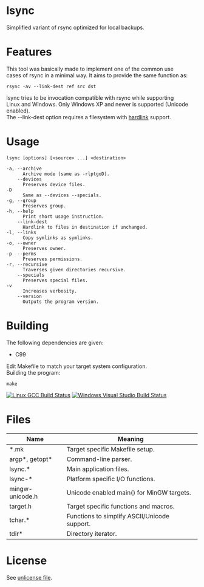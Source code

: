 lsync
=====

Simplified variant of rsync optimized for local backups.  

Features
========

This tool was basically made to implement one of the common use  
cases of rsync in a minimal way. It aims to provide the same function as:  

    rsync -av --link-dest ref src dst

lsync tries to be invocation compatible with rsync while supporting  
Linux and Windows.
Only Windows XP and newer is supported (Unicode enabled).  
The --link-dest option requires a filesystem with [hardlink](https://msdn.microsoft.com/en-us/library/windows/desktop/aa365006%28v%3Dvs.85%29.aspx) support.  

Usage
=====

    lsync [options] [<source> ...] <destination>
    
    -a, --archive
          Archive mode (same as -rlptgoD).
        --devices
          Preserves device files.
    -D
          Same as --devices --specials.
    -g, --group
          Preserves group.
    -h, --help
          Print short usage instruction.
        --link-dest
          Hardlink to files in destination if unchanged.
    -l, --links
          Copy symlinks as symlinks.
    -o, --owner
          Preserves owner.
    -p  --perms
          Preserves permissions.
    -r, --recursive
          Traverses given directories recursive.
        --specials
          Preserves special files.
    -v
          Increases verbosity.
        --version
          Outputs the program version.

Building
========

The following dependencies are given:  
- C99

Edit Makefile to match your target system configuration.  
Building the program:  

    make

[![Linux GCC Build Status](https://img.shields.io/travis/daniel-starke/lsync/master.svg?label=Linux)](https://travis-ci.org/daniel-starke/lsync)
[![Windows Visual Studio Build Status](https://img.shields.io/appveyor/ci/danielstarke/lsync/master.svg?label=Windows)](https://ci.appveyor.com/project/danielstarke/lsync)    

Files
=====

|Name           |Meaning
|---------------|--------------------------------------------
|*.mk           |Target specific Makefile setup.
|argp*, getopt* |Command-line parser.
|lsync.*        |Main application files.
|lsync-*        |Platform specific I/O functions.
|mingw-unicode.h|Unicode enabled main() for MinGW targets.
|target.h       |Target specific functions and macros.
|tchar.*        |Functions to simplify ASCII/Unicode support.
|tdir*          |Directory iterator.

License
=======

See [unlicense file](doc/UNLICENSE).  
